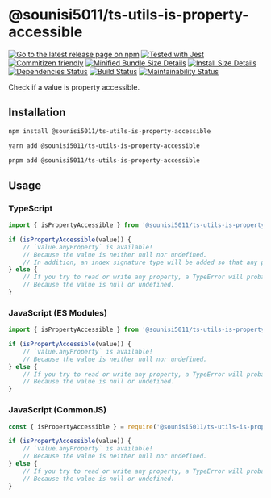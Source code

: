 # @sounisi5011/ts-utils-is-property-accessible

[![Go to the latest release page on npm](https://img.shields.io/npm/v/@sounisi5011/ts-utils-is-property-accessible.svg)](https://www.npmjs.com/package/@sounisi5011/ts-utils-is-property-accessible)
[![Tested with Jest](https://img.shields.io/badge/tested_with-jest-99424f.svg)](https://github.com/facebook/jest)
[![Commitizen friendly](https://img.shields.io/badge/commitizen-friendly-brightgreen.svg)](http://commitizen.github.io/cz-cli/)
[![Minified Bundle Size Details](https://img.shields.io/bundlephobia/min/@sounisi5011/ts-utils-is-property-accessible)](https://bundlephobia.com/result?p=%40sounisi5011%2Fts-utils-is-property-accessible)
[![Install Size Details](https://packagephobia.com/badge?p=%40sounisi5011%2Fts-utils-is-property-accessible)](https://packagephobia.com/result?p=%40sounisi5011%2Fts-utils-is-property-accessible)
[![Dependencies Status](https://status.david-dm.org/gh/sounisi5011/npm-packages.svg?path=packages%2Fts-utils%2Fis-property-accessible)](https://david-dm.org/sounisi5011/npm-packages?path=packages%2Fts-utils%2Fis-property-accessible)
[![Build Status](https://github.com/sounisi5011/npm-packages/actions/workflows/ci.yaml/badge.svg)](https://github.com/sounisi5011/npm-packages/actions/workflows/ci.yaml)
[![Maintainability Status](https://api.codeclimate.com/v1/badges/26495b68302f7ff963c3/maintainability)](https://codeclimate.com/github/sounisi5011/npm-packages/maintainability)

Check if a value is property accessible.

## Installation

```sh
npm install @sounisi5011/ts-utils-is-property-accessible
```

```sh
yarn add @sounisi5011/ts-utils-is-property-accessible
```

```sh
pnpm add @sounisi5011/ts-utils-is-property-accessible
```

## Usage

### TypeScript

```ts
import { isPropertyAccessible } from '@sounisi5011/ts-utils-is-property-accessible';

if (isPropertyAccessible(value)) {
    // `value.anyProperty` is available!
    // Because the value is neither null nor undefined.
    // In addition, an index signature type will be added so that any property can be read.
} else {
    // If you try to read or write any property, a TypeError will probably be thrown.
    // Because the value is null or undefined.
}
```

### JavaScript (ES Modules)

```js
import { isPropertyAccessible } from '@sounisi5011/ts-utils-is-property-accessible';

if (isPropertyAccessible(value)) {
    // `value.anyProperty` is available!
    // Because the value is neither null nor undefined.
} else {
    // If you try to read or write any property, a TypeError will probably be thrown.
    // Because the value is null or undefined.
}
```

### JavaScript (CommonJS)

```js
const { isPropertyAccessible } = require('@sounisi5011/ts-utils-is-property-accessible');

if (isPropertyAccessible(value)) {
    // `value.anyProperty` is available!
    // Because the value is neither null nor undefined.
} else {
    // If you try to read or write any property, a TypeError will probably be thrown.
    // Because the value is null or undefined.
}
```

